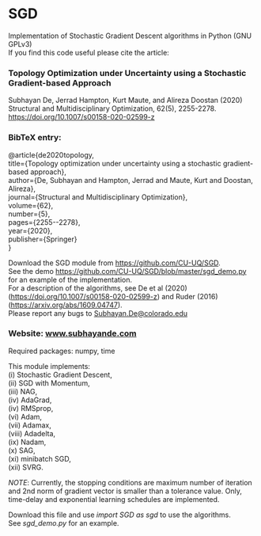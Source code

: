 # SGD
Implementation of Stochastic Gradient Descent algorithms in Python (GNU GPLv3)  
If you find this code useful please cite the article:  
### Topology Optimization under Uncertainty using a Stochastic Gradient-based Approach ###  
Subhayan De, Jerrad Hampton, Kurt Maute, and Alireza Doostan (2020)  
Structural and Multidisciplinary Optimization, 62(5), 2255-2278.  
https://doi.org/10.1007/s00158-020-02599-z  

### BibTeX entry: ### 
@article{de2020topology,  
  title={Topology optimization under uncertainty using a stochastic gradient-based approach},   
  author={De, Subhayan and Hampton, Jerrad and Maute, Kurt and Doostan, Alireza},   
  journal={Structural and Multidisciplinary Optimization},  
  volume={62},  
  number={5},   
  pages={2255--2278},   
  year={2020},  
  publisher={Springer}  
} 

Download the SGD module from https://github.com/CU-UQ/SGD.  
See the demo https://github.com/CU-UQ/SGD/blob/master/sgd_demo.py for an example of the implementation.  
For a description of the algorithms, see De et al (2020) (https://doi.org/10.1007/s00158-020-02599-z) and Ruder (2016) (https://arxiv.org/abs/1609.04747).  
Please report any bugs to Subhayan.De@colorado.edu
### Website: www.subhayande.com

Required packages: numpy, time  

This module implements:  
  (i) Stochastic Gradient Descent,   
  (ii) SGD with Momentum,  
  (iii) NAG,  
  (iv) AdaGrad,  
  (iv) RMSprop,  
  (vi) Adam,  
  (vii) Adamax,  
  (viii) Adadelta,  
  (ix) Nadam,  
  (x) SAG,   
  (xi) minibatch SGD,  
  (xii) SVRG.  

*NOTE*: Currently, the stopping conditions are maximum number of iteration and 2nd norm of gradient vector is smaller than a tolerance value. Only, time-delay and exponential learning schedules are implemented.

Download this file and use *import SGD as sgd* to use the algorithms.  
See *sgd_demo.py* for an example.  

